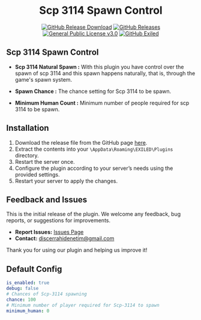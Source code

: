 <h1 align="center">Scp 3114 Spawn Control</h1>
<div align="center">
<a href="https://github.com/MS-crew/Scp3114SpawnControl/releases"><img src="https://img.shields.io/github/downloads/MS-crew/Scp3114SpawnControl/total?style=for-the-badge&logo=githubactions&label=Downloads" href="https://github.com/MS-crew/Scp3114SpawnControl/releases" alt="GitHub Release Download"></a>
<a href="https://github.com/MS-crew/Scp3114SpawnControl/releases"><img src="https://img.shields.io/badge/Build-1.0.0-brightgreen?style=for-the-badge&logo=gitbook" href="https://github.com/MS-crew/Scp3114SpawnControl/releases" alt="GitHub Releases"></a>
<a href="https://github.com/MS-crew/Scp3114SpawnControl/blob/master/LICENSE"><img src="https://img.shields.io/badge/Licence-GNU_3.0-blue?style=for-the-badge&logo=gitbook" href="https://github.com/MS-crew/Scp3114SpawnControl/blob/master/LICENSE" alt="General Public License v3.0"></a>
<a href="https://github.com/ExMod-Team/EXILED"><img src="https://img.shields.io/badge/Exiled-9.6.0-red?style=for-the-badge&logo=gitbook" href="https://github.com/ExMod-Team/EXILED" alt="GitHub Exiled"></a>

</div>

## Scp 3114 Spawn Control

- **Scp 3114 Natural Spawn :** With this plugin you have control over the spawn of scp 3114 and this spawn happens naturally, that is, through the game's spawn system.
  
- **Spawn Chance :** The chance setting for Scp 3114 to be spawn.

- **Minimum Human Count :** Minimum number of people required for scp 3114 to be spawn.

## Installation

1. Download the release file from the GitHub page [here](https://github.com/MS-crew/Scp3114SpawnControl/releases).
2. Extract the contents into your `\AppData\Roaming\EXILED\Plugins` directory.
3. Restart the server once.
3. Configure the plugin according to your server’s needs using the provided settings.
4. Restart your server to apply the changes.

## Feedback and Issues

This is the initial release of the plugin. We welcome any feedback, bug reports, or suggestions for improvements.

- **Report Issues:** [Issues Page](https://github.com/MS-crew/Scp3114SpawnControl/issues)
- **Contact:** [discerrahidenetim@gmail.com](mailto:discerrahidenetim@gmail.com)

Thank you for using our plugin and helping us improve it!
## Default Config
```yml
is_enabled: true
debug: false
# Chances of Scp-3114 spawning
chance: 100
# Minimum number of player required for Scp-3114 to spawn
minimum_human: 0
```
